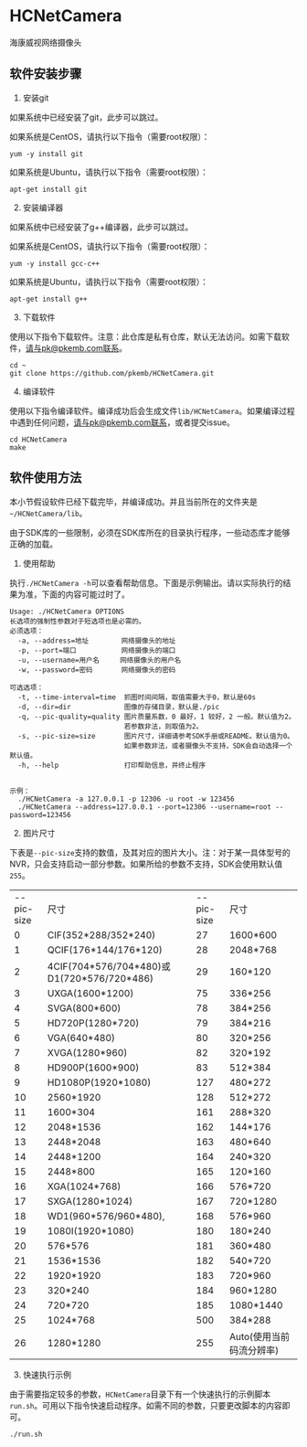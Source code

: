 # HCNetCamera
海康威视网络摄像头

<h2 id=install>软件安装步骤</h2>

1. 安装git

如果系统中已经安装了git，此步可以跳过。

如果系统是CentOS，请执行以下指令（需要root权限）：
```shell
yum -y install git
```

如果系统是Ubuntu，请执行以下指令（需要root权限）：
```shell
apt-get install git
```

2. 安装编译器

如果系统中已经安装了g++编译器，此步可以跳过。

如果系统是CentOS，请执行以下指令（需要root权限）：
```shell
yum -y install gcc-c++
```

如果系统是Ubuntu，请执行以下指令（需要root权限）：
```shell
apt-get install g++
```

3. 下载软件

使用以下指令下载软件。注意：此仓库是私有仓库，默认无法访问。如需下载软件，请与pk@pkemb.com联系。

```shell
cd ~
git clone https://github.com/pkemb/HCNetCamera.git
```

4. 编译软件

使用以下指令编译软件。编译成功后会生成文件`lib/HCNetCamera`。如果编译过程中遇到任何问题，请与pk@pkemb.com联系，或者提交issue。

```shell
cd HCNetCamera
make
```

<h2 id=install>软件使用方法</h2>

本小节假设软件已经下载完毕，并编译成功。并且当前所在的文件夹是`~/HCNetCamera/lib`。

由于SDK库的一些限制，必须在SDK库所在的目录执行程序，一些动态库才能够正确的加载。

1. 使用帮助

执行`./HCNetCamera -h`可以查看帮助信息。下面是示例输出。请以实际执行的结果为准，下面的内容可能过时了。

```
Usage: ./HCNetCamera OPTIONS
长选项的强制性参数对于短选项也是必需的。
必须选项：
  -a, --address=地址        网络摄像头的地址
  -p, --port=端口           网络摄像头的端口
  -u, --username=用户名     网络摄像头的用户名
  -w, --password=密码       网络摄像头的密码

可选选项：
  -t, --time-interval=time  抓图时间间隔，取值需要大于0，默认是60s
  -d, --dir=dir             图像的存储目录，默认是./pic
  -q, --pic-quality=quality 图片质量系数，0 最好，1 较好，2 一般。默认值为2。
                            若参数非法，则取值为2。
  -s, --pic-size=size       图片尺寸，详细请参考SDK手册或README。默认值为0。
                            如果参数非法，或者摄像头不支持，SDK会自动选择一个默认值。
  -h, --help                打印帮助信息，并终止程序


示例：
  ./HCNetCamera -a 127.0.0.1 -p 12306 -u root -w 123456
  ./HCNetCamera --address=127.0.0.1 --port=12306 --username=root --password=123456
```

2. 图片尺寸

下表是`--pic-size`支持的数值，及其对应的图片大小。注：对于某一具体型号的NVR，只会支持启动一部分参数。如果所给的参数不支持，SDK会使用默认值`255`。

<table>
 <tr>
  <td>--pic-size</td><td>尺寸</td>
  <td>--pic-size</td><td>尺寸</td>
 </tr>
 <tr>
  <td>0</td><td>CIF(352*288/352*240)</td>
  <td>27</td><td>1600*600</td>
 </tr>
 <tr>
  <td>1</td><td>QCIF(176*144/176*120)</td>
  <td>28</td><td>2048*768</td>
 </tr>
 <tr>
  <td>2</td><td>4CIF(704*576/704*480)或D1(720*576/720*486)</td>
  <td>29</td><td>160*120</td>
 </tr>
 <tr>
  <td>3</td><td>UXGA(1600*1200)</td>
  <td>75</td><td>336*256</td>
 </tr>
 <tr>
  <td>4</td><td>SVGA(800*600)</td>
  <td>78</td><td>384*256</td>
 </tr>
 <tr>
  <td>5</td><td>HD720P(1280*720)</td>
  <td>79</td><td>384*216</td>
 </tr>
 <tr>
  <td>6</td><td>VGA(640*480)</td>
  <td>80</td><td>320*256</td>
 </tr>
 <tr>
  <td>7</td><td>XVGA(1280*960)</td>
  <td>82</td><td>320*192</td>
 </tr>
 <tr>
  <td>8</td><td>HD900P(1600*900)</td>
  <td>83</td><td>512*384</td>
 </tr>
 <tr>
  <td>9</td><td>HD1080P(1920*1080)</td>
  <td>127</td><td>480*272</td>
 </tr>
 <tr>
  <td>10</td><td>2560*1920</td>
  <td>128</td><td>512*272</td>
 </tr>
 <tr>
  <td>11</td><td>1600*304</td>
  <td>161</td><td>288*320</td>
 </tr>
 <tr>
  <td>12</td><td>2048*1536</td>
  <td>162</td><td>144*176</td>
 </tr>
 <tr>
  <td>13</td><td>2448*2048</td>
  <td>163</td><td>480*640</td>
 </tr>
 <tr>
  <td>14</td><td>2448*1200</td>
  <td>164</td><td>240*320</td>
 </tr>
 <tr>
  <td>15</td><td>2448*800</td>
  <td>165</td><td>120*160</td>
 </tr>
 <tr>
  <td>16</td><td>XGA(1024*768)</td>
  <td>166</td><td>576*720</td>
 </tr>
 <tr>
  <td>17</td><td>SXGA(1280*1024)</td>
  <td>167</td><td>720*1280</td>
 </tr>
 <tr>
  <td>18</td><td>WD1(960*576/960*480),<span
  style='mso-spacerun:yes'>&nbsp;</span></td>
  <td>168</td><td>576*960</td>
 </tr>
 <tr>
  <td>19</td><td>1080I(1920*1080)</td>
  <td>180</td><td>180*240</td>
 </tr>
 <tr>
  <td>20</td><td>576*576</td>
  <td>181</td><td>360*480</td>
 </tr>
 <tr>
  <td>21</td><td>1536*1536</td>
  <td>182</td><td>540*720</td>
 </tr>
 <tr>
  <td>22</td><td>1920*1920</td>
  <td>183</td><td>720*960</td>
 </tr>
 <tr>
  <td>23</td><td>320*240</td>
  <td>184</td><td>960*1280</td>
 </tr>
 <tr>
  <td>24</td><td>720*720</td>
  <td>185</td><td>1080*1440</td>
 </tr>
 <tr>
  <td>25</td><td>1024*768</td>
  <td>500</td><td>384*288</td>
 </tr>
 <tr>
  <td>26</td><td>1280*1280</td>
  <td>255</td><td>Auto(使用当前码流分辨率)</td>
 </tr>
</table>

3. 快速执行示例

由于需要指定较多的参数，`HCNetCamera`目录下有一个快速执行的示例脚本`run.sh`。可用以下指令快速启动程序。如需不同的参数，只要更改脚本的内容即可。

```shell
./run.sh
```